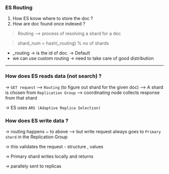 ### ES Routing 

1. How ES know where to store the doc ?
2. How are doc found once indexed ?

> Routing --> process of resolving a shard for a doc

> shard_num = hash(_routing) % no of shards

- _routing -> is the id of doc. -> Default
- we can use custom routing -> need to take care of good distribution

-------

### How does ES reads data (not search) ?

-> `GET request` --> `Routing` (to figure out shard for the given doc) --> A shard is chosen from `Replication Group` --> coordinating node collects response from that shard 

-> ES uses `ARS (Adaptive Replica Selection)`

### How does ES write data ?

-> routing happens ~ to above --> but write request always goes to `Primary shard` in the Replication Group

-> this validates the request - structure , values

-> Primary shard writes locally and returns

-> parallely sent to replicas 




